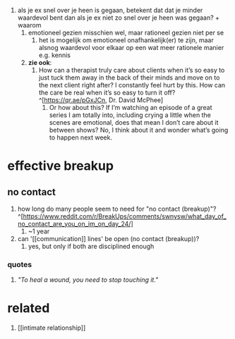 1. als je ex snel over je heen is gegaan, betekent dat dat je minder waardevol bent dan als je ex niet zo snel over je heen was gegaan? + waarom
	1. emotioneel gezien misschien wel, maar rationeel gezien niet per se
		1. het is mogelijk om emotioneel onafhankelijk(er) te zijn, maar alsnog waardevol voor elkaar op een wat meer rationele manier e.g. kennis
	2. **zie ook**:
		1. How can a therapist truly care about clients when it’s so easy to just tuck them away in the back of their minds and move on to the next client right after? I constantly feel hurt by this. How can the care be real when it’s so easy to turn it off?^[https://qr.ae/pGxJCn, Dr. David McPhee]
			1. Or how about this? If I’m watching an episode of a great series I am totally into, including crying a little when the scenes are emotional, does that mean I don’t care about it between shows? No, I think about it and wonder what’s going to happen next week.

# effective breakup
## no contact
1. how long do many people seem to need for "no contact (breakup)"?^[https://www.reddit.com/r/BreakUps/comments/swnysw/what_day_of_no_contact_are_you_on_im_on_day_24/]
	1. ~1 year
2. can '[[communication]] lines' be open (no contact (breakup))?
	1. yes, but only if both are disciplined enough

### quotes
1. _"To heal a wound, you need to stop touching it."_

# related
1. [[intimate relationship]]